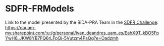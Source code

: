 # SDFR-FRModels

Link to the model presented by the BiDA-PRA Team in the [SDFR Challenge](https://www.idiap.ch/challenge/sdfr/index.html): https://dauam-my.sharepoint.com/:u:/g/personal/ivan_deandres_uam_es/EahX9T_kBO5FpYwH6_JKW8YB7FQ6rLFpQj-5Vutzm4PsQg?e=Oadzmh
